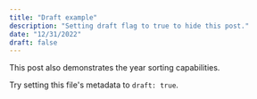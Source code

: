```yaml
---
title: "Draft example"
description: "Setting draft flag to true to hide this post."
date: "12/31/2022"
draft: false
---
```


This post also demonstrates the year sorting capabilities.

Try setting this file's metadata to `draft: true`.
